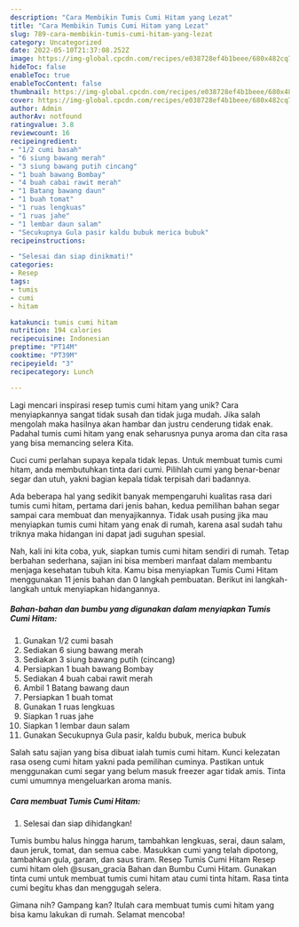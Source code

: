 ```yaml
---
description: "Cara Membikin Tumis Cumi Hitam yang Lezat"
title: "Cara Membikin Tumis Cumi Hitam yang Lezat"
slug: 789-cara-membikin-tumis-cumi-hitam-yang-lezat
category: Uncategorized
date: 2022-05-10T21:37:08.252Z
image: https://img-global.cpcdn.com/recipes/e038728ef4b1beee/680x482cq70/tumis-cumi-hitam-foto-resep-utama.jpg
hideToc: false
enableToc: true
enableTocContent: false
thumbnail: https://img-global.cpcdn.com/recipes/e038728ef4b1beee/680x482cq70/tumis-cumi-hitam-foto-resep-utama.jpg
cover: https://img-global.cpcdn.com/recipes/e038728ef4b1beee/680x482cq70/tumis-cumi-hitam-foto-resep-utama.jpg
author: Admin
authorAv: notfound
ratingvalue: 3.8
reviewcount: 16
recipeingredient:
- "1/2 cumi basah"
- "6 siung bawang merah"
- "3 siung bawang putih cincang"
- "1 buah bawang Bombay"
- "4 buah cabai rawit merah"
- "1 Batang bawang daun"
- "1 buah tomat"
- "1 ruas lengkuas"
- "1 ruas jahe"
- "1 lembar daun salam"
- "Secukupnya Gula pasir kaldu bubuk merica bubuk"
recipeinstructions:

- "Selesai dan siap dinikmati!"
categories:
- Resep
tags:
- tumis
- cumi
- hitam

katakunci: tumis cumi hitam 
nutrition: 194 calories
recipecuisine: Indonesian
preptime: "PT14M"
cooktime: "PT39M"
recipeyield: "3"
recipecategory: Lunch

---
```





Lagi mencari inspirasi resep tumis cumi hitam yang unik? Cara menyiapkannya sangat tidak susah dan tidak juga mudah. Jika salah mengolah maka hasilnya akan hambar dan justru cenderung tidak enak. Padahal tumis cumi hitam yang enak seharusnya punya aroma dan cita rasa yang bisa memancing selera Kita.





Cuci cumi perlahan supaya kepala tidak lepas. Untuk membuat tumis cumi hitam, anda membutuhkan tinta dari cumi. Pilihlah cumi yang benar-benar segar dan utuh, yakni bagian kepala tidak terpisah dari badannya.

Ada beberapa hal yang sedikit banyak mempengaruhi kualitas rasa dari tumis cumi hitam, pertama dari jenis bahan, kedua pemilihan bahan segar sampai cara membuat dan menyajikannya. Tidak usah pusing jika mau menyiapkan tumis cumi hitam yang enak di rumah, karena asal sudah tahu triknya maka hidangan ini dapat jadi suguhan spesial.






Nah, kali ini kita coba, yuk, siapkan tumis cumi hitam sendiri di rumah. Tetap berbahan sederhana, sajian ini bisa memberi manfaat dalam membantu menjaga kesehatan tubuh kita. Kamu bisa menyiapkan Tumis Cumi Hitam menggunakan 11 jenis bahan dan 0 langkah pembuatan. Berikut ini langkah-langkah untuk menyiapkan hidangannya.

<!--inarticleads1-->

##### Bahan-bahan dan bumbu yang digunakan dalam menyiapkan Tumis Cumi Hitam:

1. Gunakan 1/2 cumi basah
1. Sediakan 6 siung bawang merah
1. Sediakan 3 siung bawang putih (cincang)
1. Persiapkan 1 buah bawang Bombay
1. Sediakan 4 buah cabai rawit merah
1. Ambil 1 Batang bawang daun
1. Persiapkan 1 buah tomat
1. Gunakan 1 ruas lengkuas
1. Siapkan 1 ruas jahe
1. Siapkan 1 lembar daun salam
1. Gunakan Secukupnya Gula pasir, kaldu bubuk, merica bubuk


Salah satu sajian yang bisa dibuat ialah tumis cumi hitam. Kunci kelezatan rasa oseng cumi hitam yakni pada pemilihan cuminya. Pastikan untuk menggunakan cumi segar yang belum masuk freezer agar tidak amis. Tinta cumi umumnya mengeluarkan aroma manis. 

<!--inarticleads2-->

##### Cara membuat Tumis Cumi Hitam:


1. Selesai dan siap dihidangkan!

Tumis bumbu halus hingga harum, tambahkan lengkuas, serai, daun salam, daun jeruk, tomat, dan semua cabe. Masukkan cumi yang telah dipotong, tambahkan gula, garam, dan saus tiram. Resep Tumis Cumi Hitam Resep cumi hitam oleh @susan_gracia Bahan dan Bumbu Cumi Hitam. Gunakan tinta cumi untuk membuat tumis cumi hitam atau cumi tinta hitam. Rasa tinta cumi begitu khas dan menggugah selera. 

Gimana nih? Gampang kan? Itulah cara membuat tumis cumi hitam yang bisa kamu lakukan di rumah. Selamat mencoba!

